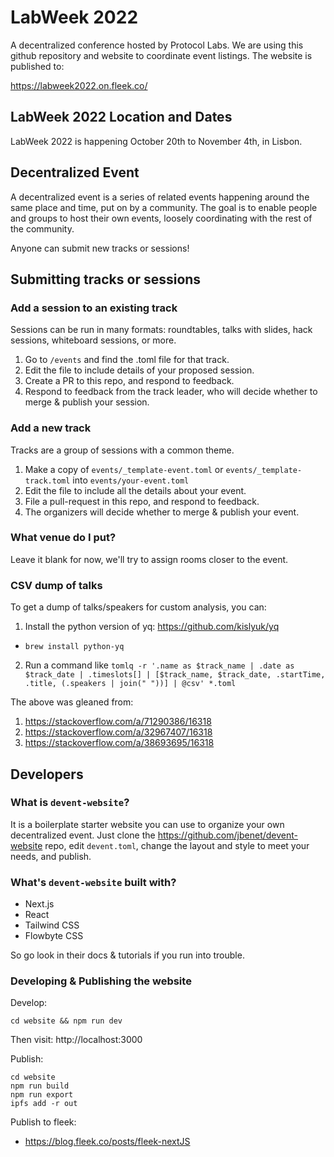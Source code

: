 # LabWeek 2022

A decentralized conference hosted by Protocol Labs. We are using this github repository and website to coordinate event listings. The website is published to:

https://labweek2022.on.fleek.co/

## LabWeek 2022 Location and Dates

LabWeek 2022 is happening October 20th to November 4th, in Lisbon.

## Decentralized Event

A decentralized event is a series of related events happening around
the same place and time, put on by a community. The goal is to enable people
and groups to host their own events, loosely coordinating with the rest of the
community.

Anyone can submit new tracks or sessions!

## Submitting tracks or sessions

### Add a session to an existing track
Sessions can be run in many formats: roundtables, talks with slides, hack sessions, whiteboard sessions, or more. 

1. Go to `/events` and find the .toml file for that track.
2. Edit the file to include details of your proposed session.
3. Create a PR to this repo, and respond to feedback.
4. Respond to feedback from the track leader, who will decide whether to merge & publish your session.

### Add a new track
Tracks are a group of sessions with a common theme.

1. Make a copy of `events/_template-event.toml` or `events/_template-track.toml` into `events/your-event.toml`
2. Edit the file to include all the details about your event.
3. File a pull-request in this repo, and respond to feedback.
4. The organizers will decide whether to merge & publish your event.

### What venue do I put?

Leave it blank for now, we'll try to assign rooms closer to the event.

### CSV dump of talks

To get a dump of talks/speakers for custom analysis, you can:
1. Install the python version of yq: https://github.com/kislyuk/yq
  - ``brew install python-yq``
2. Run a command like ``tomlq -r '.name as $track_name | .date as $track_date | .timeslots[] | [$track_name, $track_date, .startTime, .title, (.speakers | join(" "))] | @csv' *.toml``

The above was gleaned from:
1. https://stackoverflow.com/a/71290386/16318
2. https://stackoverflow.com/a/32967407/16318
3. https://stackoverflow.com/a/38693695/16318

## Developers

### What is `devent-website`?

It is a boilerplate starter website you can use to organize your own decentralized event.
Just clone the https://github.com/jbenet/devent-website repo,
edit `devent.toml`, change the layout and style to meet your needs,
and publish.

### What's `devent-website` built with?

- Next.js
- React
- Tailwind CSS
- Flowbyte CSS

So go look in their docs & tutorials if you run into trouble.

### Developing & Publishing the website

Develop:
```
cd website && npm run dev
```
Then visit: http://localhost:3000


Publish:
```
cd website
npm run build
npm run export
ipfs add -r out
```

Publish to fleek:
- https://blog.fleek.co/posts/fleek-nextJS
